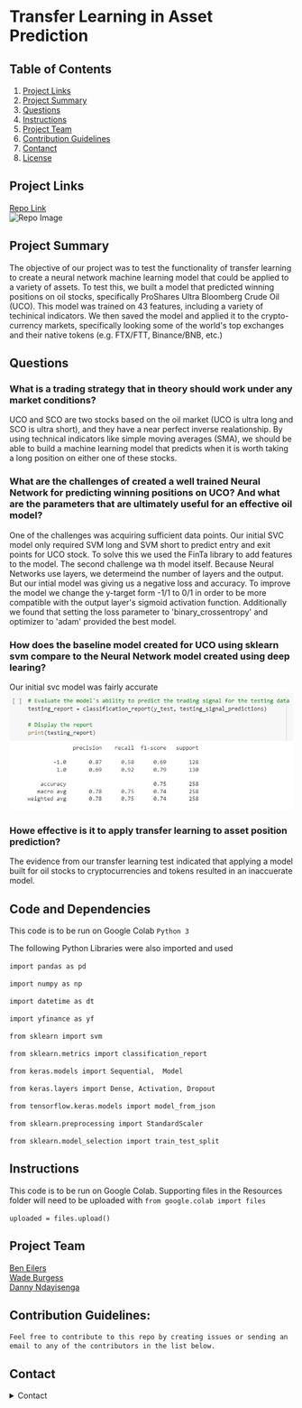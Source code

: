 # Transfer Learning in Asset Prediction

## Table of Contents

1. [Project Links](#Project-Links)
1. [Project Summary](#Project-Summary)
1. [Questions](#Questions)
1. [Instructions](#Instructions)
1. [Project Team](#Project-Team)
1. [Contribution Guidelines](#Contribution-Guidelines)
1. [Contanct](#Contact)
1. [License](#License)

## Project Links

[Repo Link](https://github.com/dannynday/goup2) <br>
![Repo Image](./images/output.png)

## Project Summary
The objective of our project was to test the functionality of transfer learning to create a neural network machine learning model that could be applied to a variety of assets. To test this, we built a model that predicted winning positions on oil stocks, specifically ProShares Ultra Bloomberg Crude Oil (UCO). This model was trained on 43 features, including a variety of techinical indicators. We then saved the model and applied it to the crypto-currency markets, specifically looking some of the world's top exchanges and their native tokens (e.g. FTX/FTT, Binance/BNB, etc.)

## Questions

### What is a trading strategy that in theory should work under any market conditions?
UCO and SCO are two stocks based on the oil market (UCO is ultra long and SCO is ultra short), and they have a near perfect inverse realationship. By using technical indicators like simple moving averages (SMA), we should be able to build a machine learning model that predicts when it is worth taking a long position on either one of these stocks.

### What are the challenges of created a well trained Neural Network for predicting winning positions on UCO? And what are the parameters that are ultimately useful for an effective oil model?
One of the challenges was acquiring sufficient data points. Our initial SVC model only required SVM long and SVM short to predict entry and exit points for UCO stock. To solve this we used the FinTa library to add features to the model. The second challenge wa th model itself. Because Neural Networks use layers, we determeind the number of layers and the output. But our intial model was giving us a negative loss and accuracy. To improve the model we change the y-target form -1/1 to 0/1 in order to be more compatible with the output layer's sigmoid activation function. Additionally we found that setting the loss parameter to 'binary_crossentropy' and optimizer to 'adam' provided the best model.

### How does the baseline model created for UCO using sklearn svm compare to the Neural Network model created using deep learing?
Our initial svc model was fairly accurate
![Repo Image](./Resources/Images/uco-testing-report.png)

### Howe effective is it to apply transfer learning to asset position prediction?
The evidence from our transfer learning test indicated that applying a model built for oil stocks to cryptocurrencies and tokens resulted in an inaccuerate model. 

## Code and Dependencies
This code is to be run on Google Colab 
`Python 3`

The following Python Libraries were also imported and used

`import pandas as pd`

`import numpy as np`

`import datetime as dt`

`import yfinance as yf`

`from sklearn import svm`

`from sklearn.metrics import classification_report`

`from keras.models import Sequential,  Model`

`from keras.layers import Dense, Activation, Dropout`

`from tensorflow.keras.models import model_from_json`

`from sklearn.preprocessing import StandardScaler`

`from sklearn.model_selection import train_test_split`


## Instructions
This code is to be run on Google Colab. Supporting files in the Resources folder will need to be uploaded with
`from google.colab import files`

`uploaded = files.upload()`



## Project Team

[Ben Eilers](https://github.com/bweilers) <br>
[Wade Burgess](https://github.com/WadeB22) <br>
[Danny Ndayisenga](https://github.com/dannynday) <br>

## Contribution Guidelines:

```
Feel free to contribute to this repo by creating issues or sending an email to any of the contributors in the list below.
```

## Contact

<details>
    <summary>Contact</summary>
    ben.eilers@gmail.com <br>
    @gmail.com <br>
    @yahoo.com <br>

</details>


